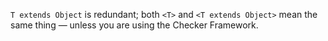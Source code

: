 `T extends Object` is redundant; both `<T>` and `<T extends Object>` mean the same thing
— unless you are using the Checker Framework.

